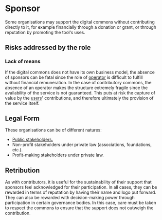 # Sponsor

Some organisations may support the digital commons without contributing directly to it, for example financially through a donation or grant, or through reputation by promoting the tool's uses.

## Risks addressed by the role

### Lack of means

If the digital commons does not have its own business model, the absence of sponsors can be fatal since the role of [operator](3-operateur.md) is difficult to fulfill without financial remuneration. In the case of contributory commons, the absence of an operator makes the structure extremely fragile since the availability of the service is not guaranteed. This puts at risk the capture of value by the [users](1-communaute/)' contributions, and therefore ultimately the provision of the service itself.

## Legal Form

These organisations can be of different natures:

* [Public stakeholders.](../1-concepts/2-action\_publique/)
* Non-profit stakeholders under private law (associations, foundations, etc.).&#x20;
* Profit-making stakeholders under private law.

## Retribution

As with contributors, it is useful for the sustainability of their support that sponsors feel acknowledged for their participation. In all cases, they can be rewarded in terms of reputation by having their name and logo put forward. They can also be rewarded with decision-making power through participation in certain governance bodies. In this case, care must be taken to respect the commons to ensure that the support does not outweigh the contribution.
